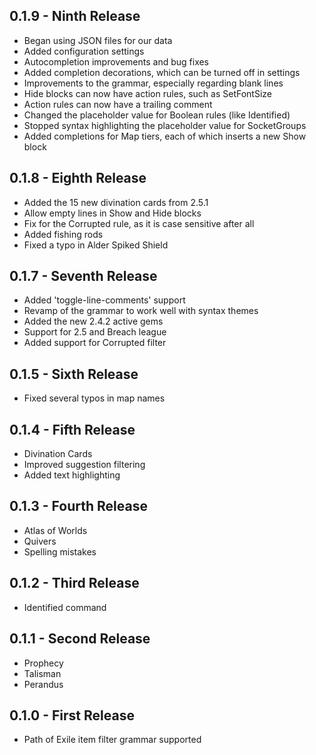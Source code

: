 ## 0.1.9 - Ninth Release
* Began using JSON files for our data
* Added configuration settings
* Autocompletion improvements and bug fixes
* Added completion decorations, which can be turned off in settings
* Improvements to the grammar, especially regarding blank lines
* Hide blocks can now have action rules, such as SetFontSize
* Action rules can now have a trailing comment
* Changed the placeholder value for Boolean rules (like Identified)
* Stopped syntax highlighting the placeholder value for SocketGroups
* Added completions for Map tiers, each of which inserts a new Show block

## 0.1.8 - Eighth Release
* Added the 15 new divination cards from 2.5.1
* Allow empty lines in Show and Hide blocks
* Fix for the Corrupted rule, as it is case sensitive after all
* Added fishing rods
* Fixed a typo in Alder Spiked Shield

## 0.1.7 - Seventh Release
* Added 'toggle-line-comments' support
* Revamp of the grammar to work well with syntax themes
* Added the new 2.4.2 active gems
* Support for 2.5 and Breach league
* Added support for Corrupted filter

## 0.1.5 - Sixth Release
* Fixed several typos in map names

## 0.1.4 - Fifth Release
* Divination Cards
* Improved suggestion filtering
* Added text highlighting

## 0.1.3 - Fourth Release
* Atlas of Worlds
* Quivers
* Spelling mistakes

## 0.1.2 - Third Release
* Identified command

## 0.1.1 - Second Release
* Prophecy
* Talisman
* Perandus

## 0.1.0 - First Release
* Path of Exile item filter grammar supported
